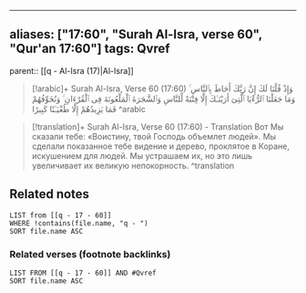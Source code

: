 
---
aliases: ["17:60", "Surah Al-Isra, verse 60", "Qur'an 17:60"]
tags: Qvref
---

parent:: [[q - Al-Isra (17)|Al-Isra]]

> [!arabic]+ Surah Al-Isra, Verse 60 (17:60)
> <span class="quran-arabic">وَإِذْ قُلْنَا لَكَ إِنَّ رَبَّكَ أَحَاطَ بِٱلنَّاسِ ۚ وَمَا جَعَلْنَا ٱلرُّءْيَا ٱلَّتِىٓ أَرَيْنَـٰكَ إِلَّا فِتْنَةً لِّلنَّاسِ وَٱلشَّجَرَةَ ٱلْمَلْعُونَةَ فِى ٱلْقُرْءَانِ ۚ وَنُخَوِّفُهُمْ فَمَا يَزِيدُهُمْ إِلَّا طُغْيَـٰنًا كَبِيرًا</span>
^arabic

> [!translation]+ Surah Al-Isra, Verse 60 (17:60) - Translation
> Вот Мы сказали тебе: «Воистину, твой Господь объемлет людей». Мы сделали показанное тебе видение и дерево, проклятое в Коране, искушением для людей. Мы устрашаем их, но это лишь увеличивает их великую непокорность.
^translation



## Related notes
```dataview
LIST from [[q - 17 - 60]]
WHERE !contains(file.name, "q - ")
SORT file.name ASC
```

### Related verses (footnote backlinks)
```dataview
LIST FROM [[q - 17 - 60]] AND #Qvref
SORT file.name ASC
```

